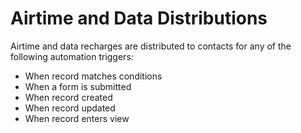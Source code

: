 # Airtime and Data Distributions

Airtime and data recharges are distributed to contacts for any of the following automation triggers:
- When record matches conditions
- When a form is submitted
- When record created
- When record updated
- When record enters view
